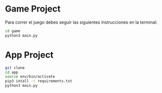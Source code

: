 # Game Project

Para correr el juego debes seguir las siguientes instrucciones en la terminal:

```sh
cd game
python3 main.py

```
# App Project

```sh
git clone
cd app
source env/bin/activate
pip3 intall -r requirements.txt 
python3 main.py

```